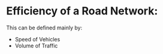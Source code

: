 # Efficiency of a Road Network:

This can be defined mainly by:
* Speed of Vehicles
* Volume of Traffic